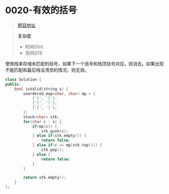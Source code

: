 # 0020-有效的括号

>[题目地址](https://leetcode-cn.com/problems/valid-parentheses/)

>**复杂度**
>- 时间$O(n)$
>- 空间$O(1)$

使用栈来存储未匹配的括号，如果下一个括号和栈顶括号对应，则消去。如果出现不能匹配和最后栈没清空的情况，则无效。

```cpp
class Solution {
public:
    bool isValid(string s) {
        unordered_map<char, char> mp = {
            {'{', '}'},
            {'(', ')'},
            {'[', ']'},
        };
        stack<char> stk;
        for(char c : s) {
            if(mp[c]) {
                stk.push(c);
            } else if(stk.empty()) {
                return false;
            } else if(c == mp[stk.top()]) {
                stk.pop();
            } else {
                return false;
            }
        }

        return stk.empty();
    }
};
```